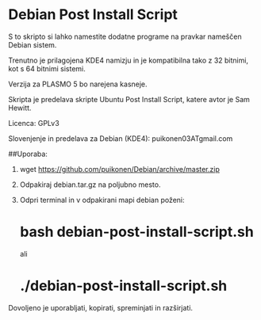 Debian Post Install Script
==========================

S to skripto si lahko namestite dodatne programe na pravkar nameščen Debian sistem. 

Trenutno je prilagojena KDE4 namizju in je kompatibilna tako z 32 bitnimi, kot s 64 bitnimi sistemi. 

Verzija za PLASMO 5 bo narejena kasneje.

Skripta je predelava skripte Ubuntu Post Install Script, katere avtor je Sam Hewitt.


Licenca: GPLv3

Slovenjenje in predelava za Debian (KDE4): puikonen03ATgmail.com



##Uporaba:

1. wget https://github.com/puikonen/Debian/archive/master.zip
1. Odpakiraj debian.tar.gz na poljubno mesto.
2. Odpri terminal in v odpakirani mapi debian poženi:

    # bash debian-post-install-script.sh
	
	ali
	
	# ./debian-post-install-script.sh



Dovoljeno je uporabljati, kopirati, spreminjati in razširjati.
